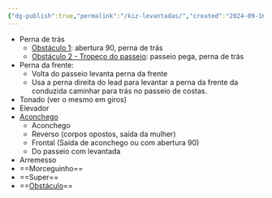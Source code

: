```yaml
---
{"dg-publish":true,"permalink":"/kiz-levantadas/","created":"2024-09-16T14:11:25.383-04:00","updated":"2024-09-16T18:58:12.232-04:00"}
---
```



- Perna de trás
	- [Obstáculo 1](https://youtu.be/PMx9iNE6pgI?si=siZaIGZ6xnEQYgf8&t=389): abertura 90, perna de trás
	- [Obstáculo 2 - Tropeço do passeio](https://youtu.be/PMx9iNE6pgI?si=tN7wmiEcdB6DLcUf&t=714): passeio pega, perna de trás
- Perna da frente:
	- Volta do passeio levanta perna da frente
	- Usa a perna direita do lead para levantar a perna da frente da conduzida caminhar para trás no passeio de costas.
- Tonado (ver o mesmo em giros)
- Elevador
- [Aconchego](https://youtu.be/0aJs_Kf2rHk?si=oVfjy7I2vHdORWuQ&t=38)
	- Aconchego
	- Reverso (corpos opostos, saída da mulher)
	- Frontal (Saída de aconchego ou com abertura 90)
	- Do passeio com levantada
- Arremesso
- ==Morceguinho==
- ==Super==
- ==[Obstáculo](https://youtu.be/2lN9WdCBDhM?si=N64FeZ18Mr2JqI66&t=56)==
